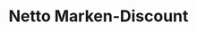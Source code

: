 ---
title: "Netto Marken-Discount"
url: /chemnitz/netto-marken-discount-chemnitzer-strasse/
shop: Supermarkt
---